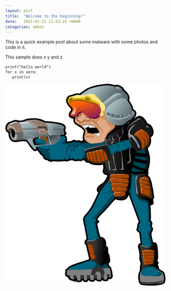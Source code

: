 ```yaml
---
layout: post
title:  "Welcome to the beginning!"
date:   2025-01-21 11:53:24 +0800
categories: admin 
---
```


This is a quick example post about some malware with some photos and code in it.

This sample does x y and z 

```
print("hello world")
for x in xero:
   print(x)
```

![dudee](/assets/dudee.svg)
